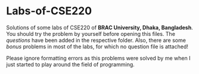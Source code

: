 # Labs-of-CSE220
Solutions of some labs of CSE220 of **BRAC University, Dhaka, Bangladesh**. You should try the problem by yourself before opening this files. The _questions_ have been added in the respective folder. Also, there are some *bonus* problems in most of the labs, for which no question file is attached!

Please ignore formatting errors as this problems were solved by me when I just started to play around the field of programming.
